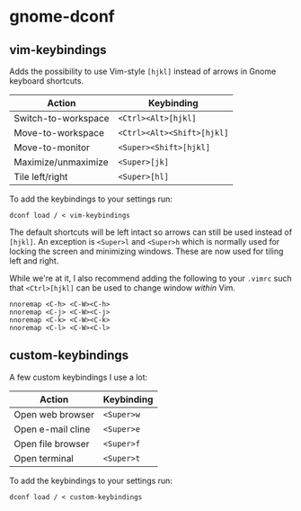 # gnome-dconf

## vim-keybindings

Adds the possibility to use Vim-style `[hjkl]` instead of arrows in Gnome keyboard shortcuts.

| Action              | Keybinding                  |
|---------------------|-----------------------------|
| Switch-to-workspace | `<Ctrl><Alt>[hjkl]`         |
| Move-to-workspace   | `<Ctrl><Alt><Shift>[hjkl]`  |
| Move-to-monitor     | `<Super><Shift>[hjkl]`      |
| Maximize/unmaximize | `<Super>[jk]`               |
| Tile left/right     | `<Super>[hl]`               |

To add the keybindings to your settings run:
```
dconf load / < vim-keybindings
```

The default shortcuts will be left intact so arrows can still be used instead of `[hjkl]`.
An exception is `<Super>l` and `<Super>h` which is normally used for locking the screen and minimizing windows.
These are now used for tiling left and right.

While we're at it, I also recommend adding the following to your `.vimrc` such that `<Ctrl>[hjkl]` can be used to change window _within_ Vim.

```
nnoremap <C-h> <C-W><C-h>
nnoremap <C-j> <C-W><C-j>
nnoremap <C-k> <C-W><C-k>
nnoremap <C-l> <C-W><C-l>
```

## custom-keybindings

A few custom keybindings I use a lot:

| Action              | Keybinding                  |
|---------------------|-----------------------------|
| Open web browser    | `<Super>w`                  |
| Open e-mail cline   | `<Super>e`                  |
| Open file browser    | `<Super>f`                  |
| Open terminal       | `<Super>t`                  |


To add the keybindings to your settings run:
```
dconf load / < custom-keybindings
```
